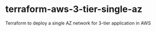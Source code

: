 # terraform-aws-3-tier-single-az
Terraform to deploy a single AZ network for 3-tier application in AWS
